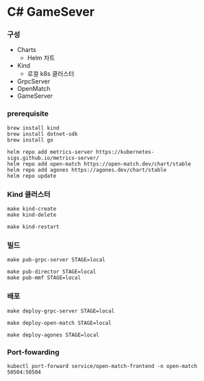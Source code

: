 # C# GameSever

### 구성

- Charts
    - Helm 차트
- Kind
    - 로컬 k8s 클러스터
- GrpcServer
- OpenMatch
- GameServer

### prerequisite

```shell
brew install kind
brew install dotnet-sdk
brew install go

helm repo add metrics-server https://kubernetes-sigs.github.io/metrics-server/
helm repo add open-match https://open-match.dev/chart/stable
helm repo add agones https://agones.dev/chart/stable
helm repo update
```

### Kind 클러스터

```shell
make kind-create
make kind-delete

make kind-restart
```

### 빌드

```shell
make pub-grpc-server STAGE=local

make pub-director STAGE=local
make pub-mmf STAGE=local
```

### 배포

```shell
make deploy-grpc-server STAGE=local

make deploy-open-match STAGE=local

make deploy-agones STAGE=local
```

### Port-fowarding

```shell
kubectl port-forward service/open-match-frontend -n open-match 50504:50504
```

